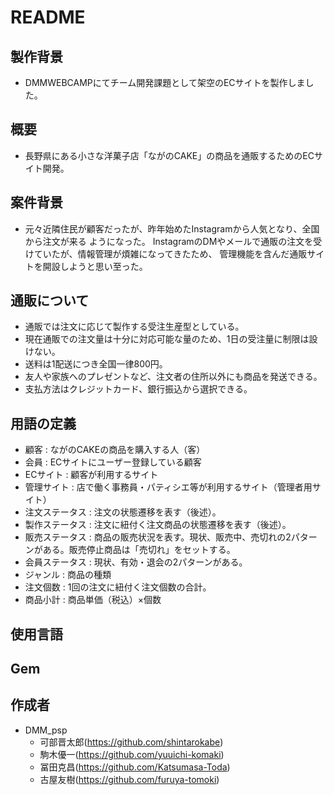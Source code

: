 # README

## 製作背景
* DMMWEBCAMPにてチーム開発課題として架空のECサイトを製作しました。
## 概要
* 長野県にある小さな洋菓子店「ながのCAKE」の商品を通販するためのECサイト開発。
## 案件背景
* 元々近隣住民が顧客だったが、昨年始めたInstagramから人気となり、全国から注文が来る
ようになった。
InstagramのDMやメールで通販の注文を受けていたが、情報管理が煩雑になってきたため、
管理機能を含んだ通販サイトを開設しようと思い至った。

## 通販について
* 通販では注文に応じて製作する受注生産型としている。
* 現在通販での注文量は十分に対応可能な量のため、1日の受注量に制限は設けない。
* 送料は1配送につき全国一律800円。
* 友人や家族へのプレゼントなど、注文者の住所以外にも商品を発送できる。
* 支払方法はクレジットカード、銀行振込から選択できる。
## 用語の定義
* 顧客 : ながのCAKEの商品を購入する人（客）
* 会員 : ECサイトにユーザー登録している顧客
* ECサイト : 顧客が利用するサイト
* 管理サイト : 店で働く事務員・パティシエ等が利用するサイト（管理者用サイト）
* 注文ステータス : 注文の状態遷移を表す（後述）。
* 製作ステータス : 注文に紐付く注文商品の状態遷移を表す（後述）。
* 販売ステータス : 商品の販売状況を表す。現状、販売中、売切れの2パターンがある。販売停止商品は「売切れ」をセットする。
* 会員ステータス : 現状、有効・退会の2パターンがある。
* ジャンル : 商品の種類
* 注文個数 : 1回の注文に紐付く注文個数の合計。
* 商品小計 : 商品単価（税込）×個数
 
## 使用言語
## Gem
## 作成者
* DMM_psp
  * 可部晋太郎(https://github.com/shintarokabe)
  * 駒木優一(https://github.com/yuuichi-komaki)
  * 冨田克昌(https://github.com/Katsumasa-Toda)
  * 古屋友樹(https://github.com/furuya-tomoki)

